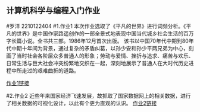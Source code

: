 ## 计算机科学与编程入门作业
#罗洋 2210122404
#1.作业1
本次作业选取了《平凡的世界》进行词频分析。《平凡的世界》是中国作家路遥创作的一部全景式地表现中国当代城乡社会生活的百万字长篇小说。全书共三部。1986年12月首次出版。
该书以中国70年代中期到80年代中期十年间为背景，通过复杂的矛盾纠葛，以孙少安和孙少平两兄弟为中心，刻画了当时社会各阶层众多普通人的形象；劳动与爱情、挫折与追求、痛苦与欢乐、日常生活与巨大社会冲突纷繁地交织在一起，深刻地展示了普通人在大时代历史进程中所走过的艰难曲折的道路。

[作业1链接](https://modi.github.io/平凡的世界人物词云.html)

#2.作业2
近些年来国家经济飞速发展，故抓取了国家数据网上的相关数据，进行了相关数据的可视化设计，以此有个更为直观的认识。
[作业2链接](https://modi.github.io/地区生产总值.html)
